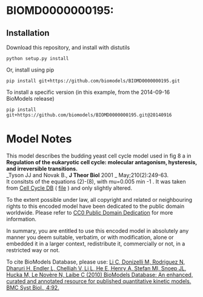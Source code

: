 # BIOMD0000000195: 

## Installation

Download this repository, and install with distutils

`python setup.py install`

Or, install using pip

`pip install git+https://github.com/biomodels/BIOMD0000000195.git`

To install a specific version (in this example, from the 2014-09-16 BioModels release)

`pip install git+https://github.com/biomodels/BIOMD0000000195.git@20140916`


# Model Notes


This model describes the budding yeast cell cycle model used in fig 8 a in  
**Regulation of the eukaryotic cell cycle: molecular antagonism, hysteresis, and irreversible transitions.**   
_Tyson JJ and Novak B., **J Theor Biol** 2001 _ May;210(2):249-63.  
It consitsts of the equations (2)-(8), with mu=0.005 min -1 . It was taken
from [Cell Cycle DB](http://www.itb.cnr.it/cellcycle) (
[file](http://www.itb.cnr.it/cellcycle/modelSBML_rep.php?id_model=12) ) and
only slightly altered.

  

To the extent possible under law, all copyright and related or neighbouring
rights to this encoded model have been dedicated to the public domain
worldwide. Please refer to [CC0 Public Domain
Dedication](http://creativecommons.org/publicdomain/zero/1.0/) for more
information.

In summary, you are entitled to use this encoded model in absolutely any
manner you deem suitable, verbatim, or with modification, alone or embedded it
in a larger context, redistribute it, commercially or not, in a restricted way
or not.

  

To cite BioModels Database, please use: [Li C, Donizelli M, Rodriguez N,
Dharuri H, Endler L, Chelliah V, Li L, He E, Henry A, Stefan MI, Snoep JL,
Hucka M, Le Novère N, Laibe C (2010) BioModels Database: An enhanced, curated
and annotated resource for published quantitative kinetic models. BMC Syst
Biol., 4:92.](http://www.ncbi.nlm.nih.gov/pubmed/20587024)


